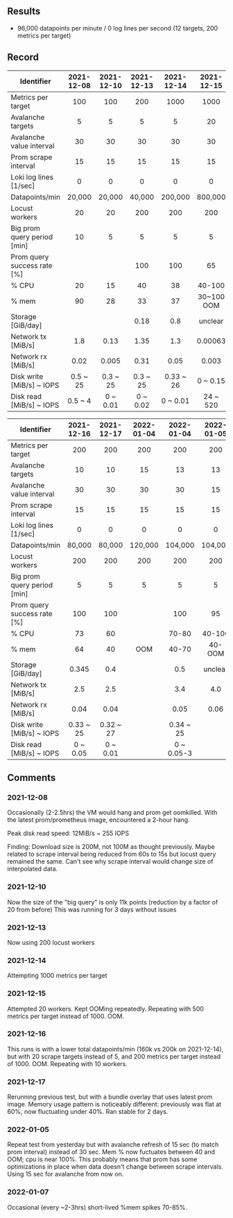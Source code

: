 ## Results
- 96,000 datapoints per minute / 0 log lines per second (12 targets, 200 metrics per target)

## Record

| Identifier                  | 2021-12-08 | 2021-12-10 | 2021-12-13 | 2021-12-14 | 2021-12-15 |  2021-12-15  | 2021-12-16 |
|-----------------------------|:----------:|:----------:|:----------:|:----------:|:----------:|:------------:|:----------:|
| Metrics per target          |     100    |     100    |     200    |    1000    |    1000    |      500     |     200    |
| Avalanche targets           |      5     |      5     |      5     |      5     |     20     |      20      |     20     |
| Avalanche value interval    |     30     |     30     |     30     |     30     |     30     |      30      |     30     |
| Prom scrape interval        |     15     |     15     |     15     |     15     |     15     |      15      |     15     |
| Loki log lines [1/sec]      |      0     |      0     |      0     |      0     |      0     |       0      |      0     |
| Datapoints/min              |   20,000   |   20,000   |   40,000   |   200,000  |   800,000  |    400,000   |   160,000  |
| Locust workers              |     20     |     20     |     200    |     200    |     200    |      200     |     200    |
| Big prom query period [min] |      10    |      5     |      5     |      5     |      5     |       5      |      5     |
| Prom query success rate [%] |            |            |     100    |     100    |     65     |      80      |     76     |
| % CPU                       |     20     |     15     |     40     |     38     |   40-100   |    40-100    |   40-100   |
| % mem                       |     90     |     28     |     33     |     37     | 30~100 OOM |  20~100 OOM  | 20~100 OOM |
| Storage [GiB/day]           |            |            |    0.18    |     0.8    |   unclear  |    unclear   |   unclear  |
| Network tx [MiB/s]          |     1.8    |    0.13    |    1.35    |     1.3    |   0.00063  |       4      |     0~5    |
| Network rx [MiB/s]          |    0.02    |    0.005   |    0.31    |    0.05    |    0.003   |     0.09     |    0.06    |
| Disk write [MiB/s] ~ IOPS   |  0.5 ~ 25  |  0.3 ~ 25  |  0.3 ~ 25  |  0.33 ~ 26 |  0 ~ 0.15  |  0 ~ unclear |  0.35 ~ 14 |
| Disk read [MiB/s] ~ IOPS    |   0.5 ~ 4  |  0 ~ 0.01  |  0 ~ 0.02  |  0 ~ 0.01  |  24 ~ 520  | 24 ~ unclear |  24 ~ 500  |

| Identifier                  | 2021-12-16 | 2021-12-17 | 2022-01-04 | 2022-01-04 | 2022-01-05 | 2022-01-06 |  2022-01-07 |
|-----------------------------|:----------:|:----------:|:----------:|:----------:|:----------:|:----------:|:-----------:|
| Metrics per target          |     200    |     200    |     200    |     200    |     200    |     200    |     200     |
| Avalanche targets           |     10     |     10     |     15     |     13     |     13     |     10     |      12     |
| Avalanche value interval    |     30     |     30     |     30     |     30     |     15     |     15     |      15     |
| Prom scrape interval        |     15     |     15     |     15     |     15     |     15     |     15     |      15     |
| Loki log lines [1/sec]      |      0     |      0     |      0     |      0     |      0     |      0     |      0      |
| Datapoints/min              |   80,000   |   80,000   |   120,000  |   104,000  |   104,000  |   80,000   |    96,000   |
| Locust workers              |     200    |     200    |     200    |     200    |     200    |     200    |     200     |
| Big prom query period [min] |      5     |      5     |      5     |      5     |      5     |      5     |      5      |
| Prom query success rate [%] |     100    |     100    |            |     100    |     95     |     100    |     100     |
| % CPU                       |     73     |     60     |            |    70-80   |   40-100   |    60-70   |    50-95    |
| % mem                       |     64     |     40     |     OOM    |    40-70   |   40-OOM   |    30-50   |    40-60*   |
| Storage [GiB/day]           |    0.345   |     0.4    |            |     0.5    |   unclear  |    0.54    |    0.572    |
| Network tx [MiB/s]          |     2.5    |     2.5    |            |     3.4    |     4.0    |     3.0    |     3-4     |
| Network rx [MiB/s]          |    0.04    |    0.04    |            |    0.05    |    0.06    |    0.05    |     0.06    |
| Disk write [MiB/s] ~ IOPS   |  0.33 ~ 25 |  0.32 ~ 27 |            |  0.34 ~ 25 |            |  0.3 ~ 26  |   0.6 ~ 50  |
| Disk read [MiB/s] ~ IOPS    |  0 ~ 0.05  |  0 ~ 0.01  |            | 0 ~ 0.05-3 |            |  0 ~ 0.04  | 0.005 ~ 0.2 |

## Comments
### 2021-12-08
Occasionally (2-2.5hrs) the VM would hang and prom get oomkilled.
With the latest prom/prometheus image, encountered a 2-hour hang.

Peak disk read speed: 12MiB/s ~ 255 IOPS

Finding:
Download size is 200M, not 100M as thought previously. Maybe related to scrape interval being
reduced from 60s to 15s but locust query remained the same. Can't see why scrape interval would
change size of interpolated data.


### 2021-12-10
Now the size of the "big query" is only 11k points (reduction by a factor of 20 from before)
This was running for 3 days without issues

### 2021-12-13
Now using 200 locust workers

### 2021-12-14
Attempting 1000 metrics per target

### 2021-12-15
Attempted 20 workers. Kept OOMing repeatedly.
Repeating with 500 metrics per target instead of 1000. OOM.

### 2021-12-16
This runs is with a lower total datapoints/min (160k vs 200k on 2021-12-14),
but with 20 scrape targets instead of 5, and 200 metrics per target instead of 1000.
OOM.
Repeating with 10 workers.

### 2021-12-17
Rerunning previous test, but with a bundle overlay that uses latest prom image.
Memory usage pattern is noticeably different: previously was flat at 60%, now fluctuating under 40%.
Ran stable for 2 days.

### 2022-01-05
Repeat test from yesterday but with avalanche refresh of 15 sec (to match prom interval) instead of 30 sec.
Mem % now fuctuates between 40 and OOM; cpu is near 100%.
This probably means that prom has some optimizations in place when data doesn't change between scrape intervals.
Using 15 sec for avalanche from now on.

### 2022-01-07
Occasional (every ~2-3hrs) short-lived %mem spikes 70-85%. 
